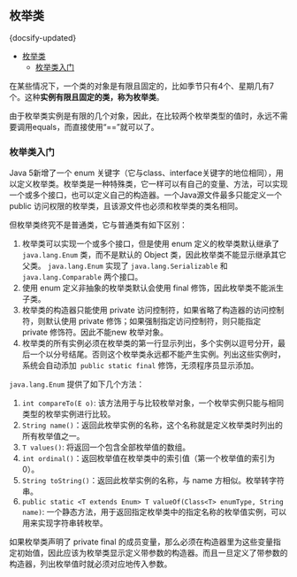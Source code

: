## 枚举类
{docsify-updated}

- [枚举类](#枚举类)
	- [枚举类入门](#枚举类入门)

在某些情况下，一个类的对象是有限且固定的，比如季节只有4个、星期几有7个。这种**实例有限且固定的类，称为枚举类**。

由于枚举类实例是有限的几个对象，因此，在比较两个枚举类型的值时，永远不需要调用equals，而直接使用“==”就可以了。

### 枚举类入门
Java 5新增了一个 enum 关键字（它与class、interface关键字的地位相同），用以定义枚举类。枚举类是一种特殊类，它一样可以有自己的变量、方法，可以实现一个或多个接口，也可以定义自己的构造器。一个Java源文件最多只能定义一个 public 访问权限的枚举类，且该源文件也必须和枚举类的类名相同。

但枚举类终究不是普通类，它与普通类有如下区别：
1. 枚举类可以实现一个或多个接口，但是使用 enum 定义的枚举类默认继承了 `java.lang.Enum` 类，而不是默认的 Object 类，因此枚举类不能显示继承其它父类。 `java.lang.Enum` 实现了 `java.lang.Serializable` 和 `java.lang.Comparable` 两个接口。
2. 使用 enum 定义非抽象的枚举类默认会使用 final 修饰，因此枚举类不能派生子类。
3. 枚举类的构造器只能使用 private 访问控制符，如果省略了构造器的访问控制符，则默认使用 private 修饰；如果强制指定访问控制符，则只能指定 private 修饰符。因此不能new 枚举对象。
4. 枚举类的所有实例必须在枚举类的第一行显示列出，多个实例以逗号分开，最后一个以分号结尾。否则这个枚举类永远都不能产生实例。列出这些实例时，系统会自动添加` public static final` 修饰，无须程序员显示添加。

`java.lang.Enum` 提供了如下几个方法：
1. `int compareTo(E o)`: 该方法用于与比较枚举对象，一个枚举实例只能与相同类型的枚举实例进行比较。
2. `String name()`：返回此枚举实例的名称，这个名称就是定义枚举类时列出的所有枚举值之一。
3. `T values()`: 将返回一个包含全部枚举值的数组。
4. `int ordinal()`：返回枚举值在枚举类中的索引值（第一个枚举值的索引为0）。
5. `String toString()`：返回此枚举实例的名称，与 name 方相似。枚举转字符串。
6. `public static <T extends Enum> T valueOf(Class<T> enumType, String name)`: 一个静态方法，用于返回指定枚举类中的指定名称的枚举值实例，可以用来实现字符串转枚举。

如果枚举类声明了 private final 的成员变量，那么必须在构造器里为这些变量指定初始值，因此应该为枚举类显示定义带参数的构造器。而且一旦定义了带参数的构造器，列出枚举值时就必须对应地传入参数。